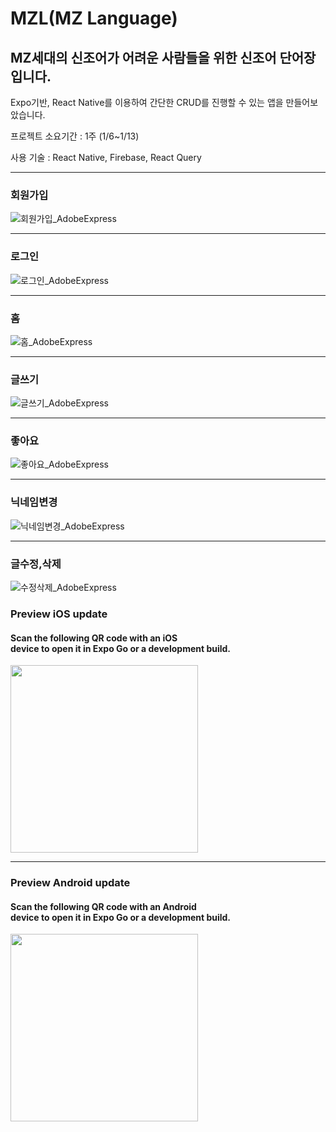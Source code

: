 # MZL(MZ Language)
<h2>MZ세대의 신조어가 어려운 사람들을 위한 신조어 단어장입니다.</h2>
<p>Expo기반, React Native를 이용하여 간단한 CRUD를 진행할 수 있는 앱을 만들어보았습니다.</p>
<p>프로젝트 소요기간 : 1주 (1/6~1/13)</p>
<p>사용 기술 : React Native, Firebase, React Query</p>

<hr>
<h3>회원가입</h3>

![회원가입_AdobeExpress](https://user-images.githubusercontent.com/110464690/228229178-7ef31971-c2cb-4002-ba8e-faf5ced95087.gif)

<hr>
<h3>로그인</h3>

![로그인_AdobeExpress](https://user-images.githubusercontent.com/110464690/228229291-3f01fc9d-3477-4a38-b5ad-0e2438b06dc1.gif)

<hr>
<h3>홈</h3>

![홈_AdobeExpress](https://user-images.githubusercontent.com/110464690/228229345-a0393e9e-9d26-40b0-84ef-8ebdd6830623.gif)
<hr>
<h3>글쓰기</h3>

![글쓰기_AdobeExpress](https://user-images.githubusercontent.com/110464690/228229409-94add28d-0f54-49d5-8701-2894c80153a9.gif)

<hr>
<h3>좋아요</h3>

![좋아요_AdobeExpress](https://user-images.githubusercontent.com/110464690/228229456-0db6cb44-2569-4aab-be39-4bbfff7cc1f5.gif)

<hr>
<h3>닉네임변경</h3>

![닉네임변경_AdobeExpress](https://user-images.githubusercontent.com/110464690/228229513-25899472-be6c-4aa0-a015-9c75a7207f84.gif)

<hr>
<h3>글수정,삭제</h3>

![수정삭제_AdobeExpress](https://user-images.githubusercontent.com/110464690/228229582-0d99f294-ef7d-4c65-91ef-958848b6f7f3.gif)



<h3>Preview iOS update</h3>

<h4>
Scan the following QR code with an iOS<br>device to open it in Expo Go or a development build.
</h4>
<image width='300px' src='https://qr.expo.dev/eas-update?updateId=598f9023-cee1-4181-bf17-e923d107e00d&appScheme=exp&host=u.expo.dev'>



<hr>

<h3>Preview Android update</h3>

<h4>
Scan the following QR code with an Android<br> device to open it in Expo Go or a development build.
</h4>
<image width='300px' src='https://qr.expo.dev/eas-update?updateId=7ceb3d0c-55b0-4843-9c5e-417b5e182c0d&appScheme=exp&host=u.expo.dev'>
